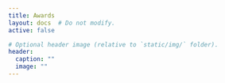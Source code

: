 ```yaml
---
title: Awards
layout: docs  # Do not modify.
active: false

# Optional header image (relative to `static/img/` folder).
header:
  caption: ""
  image: ""
---
```


